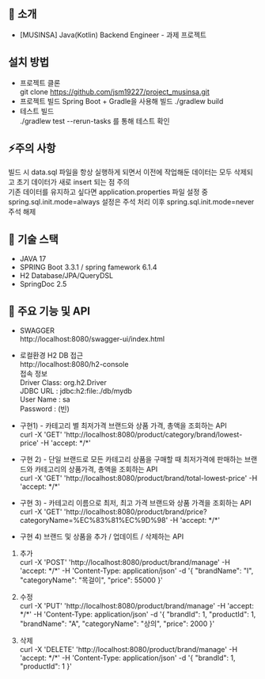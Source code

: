 ## 📖 소개
- [MUSINSA] Java(Kotlin) Backend Engineer - 과제 프로젝트

## 설치 방법
- 프로젝트 클론<br>
git clone https://github.com/jsm19227/project_musinsa.git<br>
- 프로젝트 빌드
Spring Boot + Gradle을 사용해 빌드  ./gradlew build <br>
- 테스트 빌드<br>
./gradlew test --rerun-tasks 를 통해 테스트 확인<br>

## ⚡주의 사항<br>
빌드 시 data.sql 파일을 항상 실행하게 되면서 이전에 작업해둔 데이터는 모두 삭제되고 초기 데이터가 새로 insert 되는 점 주의<br>
기존 데이터를 유지하고 싶다면 application.properties 파일 설정 중 <br>
spring.sql.init.mode=always 설정은 주석 처리 이후 spring.sql.init.mode=never 주석 해제 

## 📖 기술 스택
- JAVA 17
- SPRING Boot 3.3.1 / spring famework 6.1.4
- H2 Database/JPA/QueryDSL
- SpringDoc 2.5

## 📖 주요 기능 및 API 
- SWAGGER<br>
http://localhost:8080/swagger-ui/index.html

- 로컬환경 H2 DB 접근<br>
http://localhost:8080/h2-console<br>
접속 정보<br>
Driver Class: org.h2.Driver<br>
JDBC URL : jdbc:h2:file:./db/mydb<br>
User Name : sa<br>
Password : (빈)<br>

- 구현1) - 카테고리 별 최저가격 브랜드와 상품 가격, 총액을 조회하는 API<br>
 curl -X 'GET' 'http://localhost:8080/product/category/brand/lowest-price' -H 'accept: \*/\*'

- 구현 2) - 단일 브랜드로 모든 카테고리 상품을 구매할 때 최저가격에 판매하는 브랜드와 카테고리의 상품가격, 총액을
조회하는 API<br>
curl -X 'GET' 'http://localhost:8080/product/brand/total-lowest-price' -H 'accept: \*/\*'

- 구현 3) - 카테고리 이름으로 최저, 최고 가격 브랜드와 상품 가격을 조회하는 API<br>
 curl -X 'GET' 'http://localhost:8080/product/brand/price?categoryName=%EC%83%81%EC%9D%98' -H 'accept: \*/\*'

- 구현 4) 브랜드 및 상품을 추가 / 업데이트 / 삭제하는 API<br>
1) 추가<br>
 curl -X 'POST' 'http://localhost:8080/product/brand/manage' -H 'accept: \*/\*' -H 'Content-Type: application/json' 
  -d '{
  "brandName": "I",
  "categoryName": "목걸이",
  "price": 55000
}'

2) 수정<br>
 curl -X 'PUT' 'http://localhost:8080/product/brand/manage' -H 'accept: \*/\*' -H 'Content-Type: application/json'
  -d '{
  "brandId": 1,
  "productId": 1,
  "brandName": "A",
  "categoryName": "상의",
  "price": 2000
}'

3) 삭제<br>
 curl -X 'DELETE' 'http://localhost:8080/product/brand/manage' -H 'accept: \*/\*' -H 'Content-Type: application/json' 
  -d '{
  "brandId": 1,
  "productId": 1
}'

